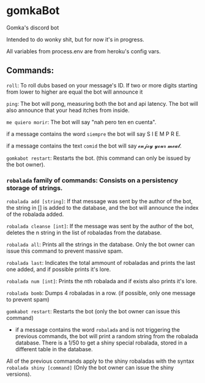 # gomkaBot
Gomka's discord bot

Intended to do wonky shit, but for now it's in progress.

All variables from process.env are from heroku's config vars.

## Commands:

`roll`: To roll dubs based on your message's ID. 
	If two or more digits starting from lower to higher are equal the bot will announce it

`ping`: The bot will pong, measuring both the bot and api latency. The bot will also announce that your head itches from inside.

`me quiero morir`: The bot will say "nah pero ten en cuenta".

if a message contains the word `siempre` the bot will say S I E M P R E.

if a message contains the text `comid` the bot will say 𝓮𝓷𝓳𝓸𝔂 𝔂𝓸𝓾𝓻 𝓶𝓮𝓪𝓵.

`gomkabot restart`: Restarts the bot. (this command can only be issued by the bot owner).

### `robalada` family of commands: Consists on a persistency storage of strings.

`robalada add [string]`: If that message was sent by the author of the bot, the string in [] is added to the database, and the bot will announce the index of the robalada added.
	
`robalada cleanse [int]`: If the message was sent by the author of the bot, deletes the n string in the list of robaladas from the database.
	
`robalada all`: Prints all the strings in the database. Only the bot owner can issue this command to prevent massive spam.
	
`robalada last`: Indicates the total ammount of robaladas and prints the last one added, and if possible prints it's lore.

`robalada num [int]`: Prints the nth robalada and if exists also prints it's lore.

`robalada bomb`: Dumps 4 robaladas in a row. (if possible, only one message to prevent spam)

`gomkabot restart`: Restarts the bot (only the bot owner can issue this command)
	
- if a message contains the word `robalada` and is not triggering the previous commands, the bot will print a random string from the robalada database. There is a 1/50 to get a shiny special robalada, stored in a different table in the database.

All of the previous commands apply to the shiny robaladas with the syntax `robalada shiny [command]` (Only the bot owner can issue the shiny versions).
